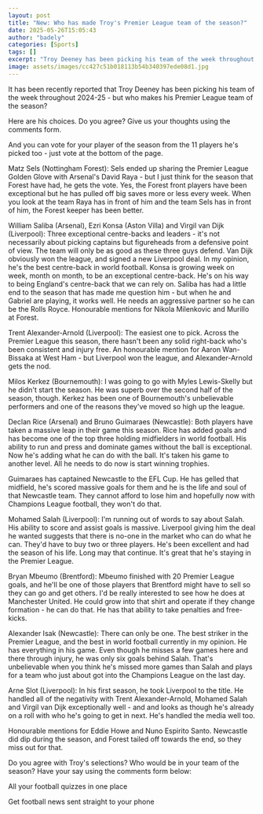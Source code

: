 ```yaml
---
layout: post
title: "New: Who has made Troy's Premier League team of the season?"
date: 2025-05-26T15:05:43
author: "badely"
categories: [Sports]
tags: []
excerpt: "Troy Deeney has been picking his team of the week throughout 2024-25 - so who makes his Premier League team of the season?"
image: assets/images/cc427c51b018113b54b340397ede08d1.jpg
---
```


It has been recently reported that Troy Deeney has been picking his team of the week throughout 2024-25 - but who makes his Premier League team of the season?

Here are his choices. Do you agree? Give us your thoughts using the comments form.

And you can vote for your player of the season from the 11 players he's picked too - just vote at the bottom of the page.

Matz Sels (Nottingham Forest): Sels ended up sharing the Premier League Golden Glove with Arsenal's David Raya - but I just think for the season that Forest have had, he gets the vote. Yes, the Forest front players have been exceptional but he has pulled off big saves more or less every week. When you look at the team Raya has in front of him and the team Sels has in front of him, the Forest keeper has been better.

William Saliba (Arsenal), Ezri Konsa (Aston Villa) and Virgil van Dijk (Liverpool): Three exceptional centre-backs and leaders - it's not necessarily about picking captains but figureheads from a defensive point of view. The team will only be as good as these three guys defend. Van Dijk obviously won the league, and signed a new Liverpool deal. In my opinion, he's the best centre-back in world football. Konsa is growing week on week, month on month, to be an exceptional centre-back. He's on his way to being England's centre-back that we can rely on. Saliba has had a little end to the season that has made me question him - but when he and Gabriel are playing, it works well. He needs an aggressive partner so he can be the Rolls Royce. Honourable mentions for Nikola Milenkovic and Murillo at Forest.

Trent Alexander-Arnold (Liverpool): The easiest one to pick. Across the Premier League this season, there hasn't been any solid right-back who's been consistent and injury free. An honourable mention for Aaron Wan-Bissaka at West Ham - but Liverpool won the league, and Alexander-Arnold gets the nod.

Milos Kerkez (Bournemouth): I was going to go with Myles Lewis-Skelly but he didn't start the season. He was superb over the second half of the season, though. Kerkez has been one of Bournemouth's unbelievable performers and one of the reasons they've moved so high up the league.

Declan Rice (Arsenal) and Bruno Guimaraes (Newcastle): Both players have taken a massive leap in their game this season. Rice has added goals and has become one of the top three holding midfielders in world football. His ability to run and press and dominate games without the ball is exceptional. Now he's adding what he can do with the ball. It's taken his game to another level. All he needs to do now is start winning trophies.

Guimaraes has captained Newcastle to the EFL Cup. He has gelled that midfield, he's scored massive goals for them and he is the life and soul of that Newcastle team. They cannot afford to lose him and hopefully now with Champions League football, they won't do that.

Mohamed Salah (Liverpool): I'm running out of words to say about Salah. His ability to score and assist goals is massive. Liverpool giving him the deal he wanted suggests that there is no-one in the market who can do what he can. They'd have to buy two or three players. He's been excellent and had the season of his life. Long may that continue. It's great that he's staying in the Premier League.

Bryan Mbeumo (Brentford): Mbeumo finished with 20 Premier League goals, and he'll be one of those players that Brentford might have to sell so they can go and get others. I'd be really interested to see how he does at Manchester United. He could grow into that shirt and operate if they change formation - he can do that. He has that ability to take penalties and free-kicks.

Alexander Isak (Newcastle): There can only be one. The best striker in the Premier League, and the best in world football currently in my opinion. He has everything in his game. Even though he misses a few games here and there through injury, he was only six goals behind Salah. That's unbelievable when you think he's missed more games than Salah and plays for a team who just about got into the Champions League on the last day.

Arne Slot (Liverpool): In his first season, he took Liverpool to the title. He handled all of the negativity with Trent Alexander-Arnold, Mohamed Salah and Virgil van Dijk exceptionally well - and and looks as though he's already on a roll with who he's going to get in next. He's handled the media well too. 

Honourable mentions for Eddie Howe and Nuno Espirito Santo. Newcastle did dip during the season, and Forest tailed off towards the end, so they miss out for that.

Do you agree with Troy's selections? Who would be in your team of the season? Have your say using the comments form below:

All your football quizzes in one place

Get football news sent straight to your phone

